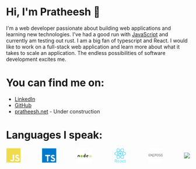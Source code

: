 # Hi, I'm Pratheesh 👋

I'm a web developer passionate about building web applications and learning new technologies. I've had a good run with [JavaScript](https://developer.mozilla.org/en-US/docs/Web/JavaScript) and currently am testing out rust. I am a big fan of typescript and React. I would like to work on a full-stack web application and learn more about what it takes to scale an application. The endless possibilities of software development excites me.

# You can find me on:

- <a href="https://www.linkedin.com/in/pratheesh-soman/"/>LinkedIn</a>
- [GitHub](https://github.com/pratheesh1)
- [pratheesh.net](https://pratheesh.net) - Under construction

# Languages I speak:

<div style="align-items: center; display: flex; flex-direction: row; justify-content: space-between;">
        <img src="https://github.com/devicons/devicon/blob/master/icons/javascript/javascript-plain.svg" title="JavaScript" alt="JavaScript" width="40" height="40"/>&nbsp;
        <img src="https://github.com/devicons/devicon/blob/master/icons/typescript/typescript-original.svg" title="TypeScript" alt="TypeScript" width="40" height="40"/>&nbsp;
        <img src="https://github.com/devicons/devicon/blob/master/icons/nodejs/nodejs-original-wordmark.svg" title="node" alt="node" width="40" height="40"/>&nbsp;
        <img src="https://github.com/devicons/devicon/blob/master/icons/react/react-original-wordmark.svg" title="react" alt="react" width="40" height="40"/>&nbsp;
        <img src="https://github.com/devicons/devicon/blob/master/icons/express/express-original-wordmark.svg" title="expressjs" alt="expressjs" width="40" height="40"/>&nbsp;
        <img src="https://skillicons.dev/icons?i=git,html,css,postman" />
</div>
